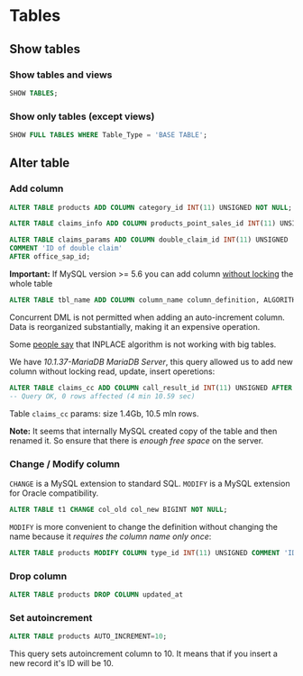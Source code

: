 # Tables

## Show tables

### Show tables and views

```sql
SHOW TABLES;
```

### Show only tables (except views)

```sql
SHOW FULL TABLES WHERE Table_Type = 'BASE TABLE';
```

## Alter table

### Add column

```sql
ALTER TABLE products ADD COLUMN category_id INT(11) UNSIGNED NOT NULL;

ALTER TABLE claims_info ADD COLUMN products_point_sales_id INT(11) UNSIGNED AFTER city_name;

ALTER TABLE claims_params ADD COLUMN double_claim_id INT(11) UNSIGNED 
COMMENT 'ID of double claim'
AFTER office_sap_id;
```
**Important:** If MySQL version >= 5.6 you can add column [without locking](https://dev.mysql.com/doc/refman/5.6/en/innodb-online-ddl-operations.html#online-ddl-column-operations) the whole table

```sql
ALTER TABLE tbl_name ADD COLUMN column_name column_definition, ALGORITHM=INPLACE, LOCK=NONE;
```
Concurrent DML is not permitted when adding an auto-increment column. Data is reorganized substantially, making it an expensive operation.

Some [people say](https://medium.com/practo-engineering/mysql-zero-downtime-schema-update-without-algorithm-inplace-fd427ec5b681) that INPLACE algorithm is not working with big tables.

We have *10.1.37-MariaDB MariaDB Server*, this query allowed us to add new column without locking read, update, insert operetions:

```sql
ALTER TABLE claims_cc ADD COLUMN call_result_id INT(11) UNSIGNED AFTER crm_status;
-- Query OK, 0 rows affected (4 min 10.59 sec)
```

Table `claims_cc` params: size 1.4Gb, 10.5 mln rows.

**Note:** It seems that internally MySQL created copy of the table and then renamed it. So ensure that there is *enough free space* on the server.

### Change / Modify column

`CHANGE` is a MySQL extension to standard SQL. `MODIFY` is a MySQL extension for Oracle compatibility.

```sql
ALTER TABLE t1 CHANGE col_old col_new BIGINT NOT NULL;
```

`MODIFY` is more convenient to change the definition without changing the name because it *requires the column name only once*:

```sql
ALTER TABLE products MODIFY COLUMN type_id INT(11) UNSIGNED COMMENT 'ID of product type';
```

### Drop column

```sql
ALTER TABLE products DROP COLUMN updated_at
```

### Set autoincrement

```sql
ALTER TABLE products AUTO_INCREMENT=10;
```

This query sets autoincrement column to 10. It means that if you insert a new record it's ID will be 10.
